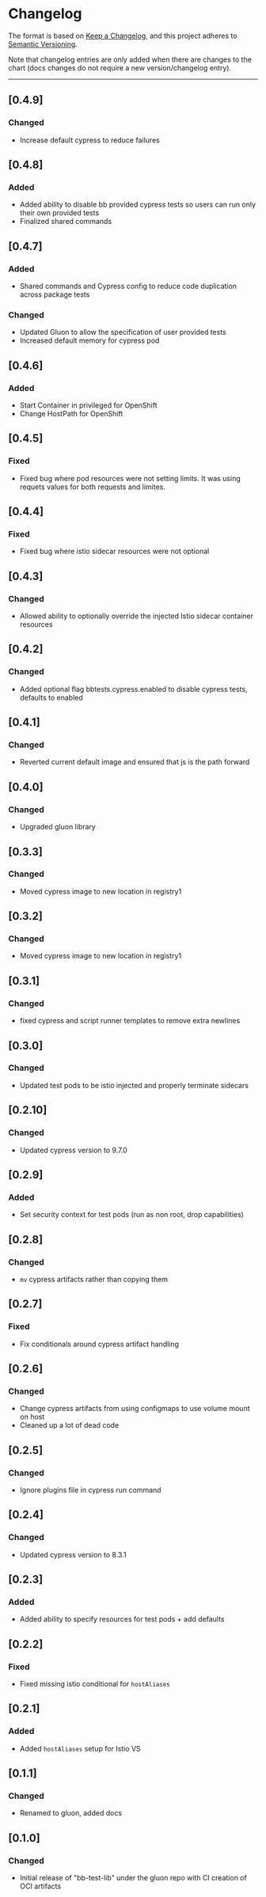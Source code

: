 # Changelog

The format is based on [Keep a Changelog](https://keepachangelog.com/en/1.0.0/), and this project adheres to [Semantic Versioning](https://semver.org/spec/v2.0.0.html).

Note that changelog entries are only added when there are changes to the chart (docs changes do not require a new version/changelog entry).

---
## [0.4.9]
### Changed
- Increase default cypress to reduce failures

## [0.4.8]
### Added
- Added ability to disable bb provided cypress tests so users can run only their own provided tests
- Finalized shared commands

## [0.4.7]
### Added
- Shared commands and Cypress config to reduce code duplication across package tests

### Changed
- Updated Gluon to allow the specification of user provided tests
- Increased default memory for cypress pod

## [0.4.6]
### Added
- Start Container in privileged for OpenShift
- Change HostPath for OpenShift

## [0.4.5]
### Fixed
- Fixed bug where pod resources were not setting limits. It was using requets values for both requests and limites.

## [0.4.4]
### Fixed
- Fixed bug where istio sidecar resources were not optional

## [0.4.3]
### Changed
- Allowed ability to optionally override the injected Istio sidecar container resources

## [0.4.2]
### Changed
- Added optional flag bbtests.cypress.enabled to disable cypress tests, defaults to enabled

## [0.4.1]
### Changed
- Reverted current default image and ensured that js is the path forward

## [0.4.0]
### Changed
- Upgraded gluon library

## [0.3.3]
### Changed
- Moved cypress image to new location in registry1

## [0.3.2]
### Changed
- Moved cypress image to new location in registry1

## [0.3.1]
### Changed
- fixed cypress and script runner templates to remove extra newlines

## [0.3.0]
### Changed
- Updated test pods to be istio injected and properly terminate sidecars

## [0.2.10]
### Changed
- Updated cypress version to 9.7.0

## [0.2.9]
### Added
- Set security context for test pods (run as non root, drop capabilities)

## [0.2.8]
### Changed
- `mv` cypress artifacts rather than copying them

## [0.2.7]
### Fixed
- Fix conditionals around cypress artifact handling

## [0.2.6]
### Changed
- Change cypress artifacts from using configmaps to use volume mount on host
- Cleaned up a lot of dead code

## [0.2.5]
### Changed
- Ignore plugins file in cypress run command

## [0.2.4]
### Changed
- Updated cypress version to 8.3.1

## [0.2.3]
### Added
- Added ability to specify resources for test pods + add defaults

## [0.2.2]
### Fixed
- Fixed missing istio conditional for `hostAliases`

## [0.2.1]
### Added
- Added `hostAliases` setup for Istio VS

## [0.1.1]
### Changed
- Renamed to gluon, added docs

## [0.1.0]
### Changed
- Initial release of "bb-test-lib" under the gluon repo with CI creation of OCI artifacts
